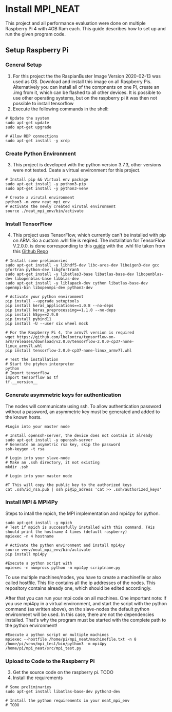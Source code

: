 # Install MPI_NEAT
This project and all performance evaluation were done on multiple Raspberry Pi 4 with 4GB Ram each.
This guide describes how to set up and run the given program code.

## Setup Raspberry Pi
### General Setup
1. For this project the the RaspianBuster Image Version 2020-02-13 was used as OS. Download and install this image on all Raspberry Pis. Alternatively you can install all of the compnents on one Pi, create an .img from it, which can be flashed to all other devices. It is possible to use other operating systems, but on the raspberry pi it was then not possible to install tensorflow
2. Execute the following commands in the shell:
```shell script
# Update the system
sudo apt-get update
sudo apt-get upgrade

# Allow RDP connections
sudo apt-get install -y xrdp
```

### Create Python Environment

3. This project is developed with the python version 3.7.3, other versions were not tested. Ceate a virtual environment for this project.
```shell script
# Install pip && Virtual env package
sudo apt-get install -y python3-pip
sudo apt-get install -y python3-venv

# Create a virutal environment
python3 -m venv neat_mpi_env
# Activate the newly created virutal environment
source ./neat_mpi_env/bin/activate
```

### Install TensorFlow

4. This project uses TensorFlow, which currently can't be installed with pip on ARM. So a custom .whl file is reqired. The installation for TensorFlow V.2.0.0. is done corresponding to this [guide](https://github.com/PINTO0309/Tensorflow-bin) with the .whl file taken from this [Github Repo](https://github.com/lhelontra/tensorflow-on-arm/releases/tag/v2.0.0)
```shell script
# Install some prelimanries
sudo apt-get install -y libhdf5-dev libc-ares-dev libeigen3-dev gcc gfortran python-dev libgfortran5
sudo apt-get install -y libatlas3-base libatlas-base-dev libopenblas-dev libopenblas-base libblas-dev
sudo apt-get install -y liblapack-dev cython libatlas-base-dev openmpi-bin libopenmpi-dev python3-dev

# Activate your python environment
pip install --upgrade setuptools
pip install keras_applications==1.0.8 --no-deps
pip install keras_preprocessing==1.1.0 --no-deps
pip install h5py==2.9.0
pip install pybind11
pip install -U --user six wheel mock

# For the Raspberry Pi 4, the armv7l version is required 
wget https://github.com/lhelontra/tensorflow-on-arm/releases/download/v2.0.0/tensorflow-2.0.0-cp37-none-linux_armv7l.whl
pip install tensorflow-2.0.0-cp37-none-linux_armv7l.whl

# Test the installation
# Start the ptyhon interpreter
python
# Import tensorflow
import tensorflow as tf
tf.__version__
```

### Generate asymmetric keys for authentication
The nodes will communicate using ssh. To allow authentication password without a password, an asymmetric key must
be generated and added to the known hosts.
```shell script
#Login into your master node

# Install openssh-server, the device does not contain it already
sudo apt-get install -y openssh-server
# Generate an asymetric rsa key, skip the password
ssh-keygen -t rsa

# Login into your slave-node
# Make an .ssh directory, it not existing
mkdir .ssh

# Login into your master node

#T This will copy the public key to the authorized keys
cat .ssh/id_rsa.pub | ssh pi@ip_adress 'cat >> .ssh/authorized_keys'
```

### Install MPI & MPI4Py
Steps to intall the mpich, the MPI implementation and mpi4py for python.
```shell script
sudo apt-get install -y mpich
# Test if mpich is successfully installed with this command. THis should print the hostname 4 times (default raspberry)
mpiexec -n 4 hostname

# Activate the python environment and install mpi4py
source venv/neat_mpi_env/bin/activate
pip install mpi4py
 
#Execute a python script with
mpiexec -n numprocs python -m mpi4py scriptname.py
 ```

To use multiple machines/nodes, you have to create a machinefile or also called hostfile. This file contains all the ip 
addresses of the nodes. This repository contains already one, which should be edited accordingly.

After that you can run your mpi code on all machines. 
One important note: If you use mpi4py in a virtual environment, and start the script with the python command (as written
above), on the slave-nodes the default python environment will be used. In this case, there are not the dependencies 
installed. That's why the program must be started with the complete path to the python environment!
```shell script
#Execute a python script on multiple machines
mpiexec --hostfile /home/pi/mpi_neat/machinefile.txt -n 8 /home/pi/venv/mpi_test/bin/python3 -m mpi4py /home/pi/mpi_neat/src/mpi_test.py
```

### Upload to Code to the Raspberry Pi

3. Get the source code on the raspberry pi. TODO
4. Install the requirements 
```shell script
# Some preliminaries
sudo apt-get install libatlas-base-dev python3-dev

# Install the python requirements in your neat_mpi_env
# TODO
```

